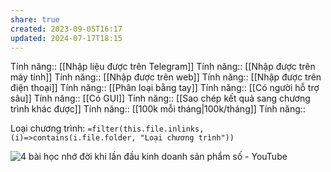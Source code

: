 ```yaml
---
share: true
created: 2023-09-05T16:17
updated: 2024-07-17T18:15
---
```

Tính năng:: [[Nhập liệu được trên Telegram]]
Tính năng:: [[Nhập được trên máy tính]]
Tính năng:: [[Nhập được trên web]]
Tính năng:: [[Nhập được trên điện thoại]]
Tính năng:: [[Phân loại bằng tay]]
Tính năng:: [[Có người hỗ trợ sâu]]
Tính năng:: [[Có GUI]]
Tính năng:: [[Sao chép kết quả sang chương trình khác được]]
Tính năng:: [[100k mỗi tháng|100k/tháng]]
Tính năng::

Loại chương trình: `=filter(this.file.inlinks, (i)=>contains(i.file.folder, "Loại chương trình"))`

![4 bài học nhớ đời khi lần đầu kinh doanh sản phẩm số - YouTube](https://www.youtube.com/watch?v=hta693y_BaY)